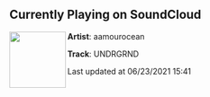 ## Currently Playing on SoundCloud

[<img align="left" width="100" src="https://i1.sndcdn.com/artworks-BeaaClGhuD2N1KWr-iZuLGw-t500x500.jpg">](https://soundcloud.com/aamourocean/undrgrnd-1)

**Artist**: aamourocean 

**Track**: UNDRGRND

Last updated at 06/23/2021 15:41
